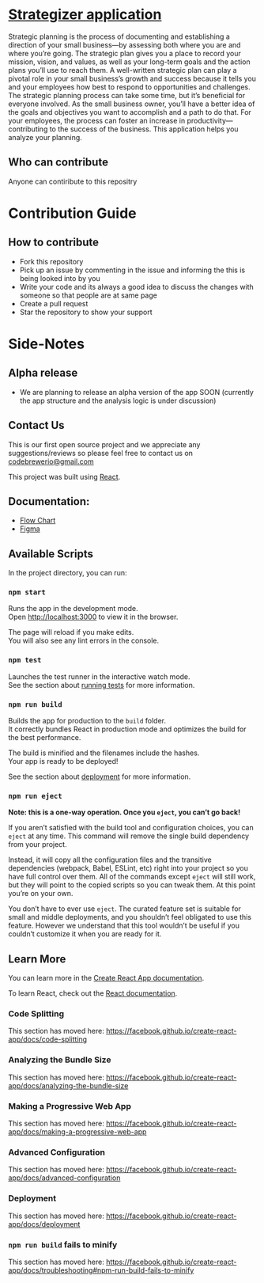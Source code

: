 
# [Strategizer application](https://strategizer.github.io/app/)


Strategic planning is the process of documenting and establishing a direction of your small business—by assessing both where you are and where you’re going. The strategic plan gives you a place to record your mission, vision, and values, as well as your long-term goals and the action plans you’ll use to reach them. A well-written strategic plan can play a pivotal role in your small business’s growth and success because it tells you and your employees how best to respond to opportunities and challenges. The strategic planning process can take some time, but it’s beneficial for everyone involved. As the small business owner, you’ll have a better idea of the goals and objectives you want to accomplish and a path to do that. For your employees, the process can foster an increase in productivity—contributing to the success of the business. This application helps you analyze your planning. 

## Who can contribute

Anyone can contiribute to this repositry

# Contribution Guide

## How to contribute

<ul>
<li>Fork this repository</li>
<li>Pick up an issue by commenting in the issue and informing the this is being looked into by you</li>
<li>Write your code and its always a good idea to discuss the changes with someone so that people are at same page</li>
<li>Create a pull request</li>
<li>Star the repository to show your support</li>
</ul>

# Side-Notes

## Alpha release

<ul>
<li> We are planning to release an alpha version of the app SOON (currently the app structure and the analysis logic is under discussion)</li>
</ul>


## Contact Us
This is our first open source project and we appreciate any suggestions/reviews so please feel free to contact us on codebrewerio@gmail.com

This project was built using [React](https://github.com/facebook/create-react-app).

## Documentation:
- [Flow Chart](https://github.com/Strategizer/app/blob/master/docs/Strategizer.png)
- [Figma](https://www.figma.com/proto/LOZLXXVxLznj9GBYdBW2vy/App?node-id=7%3A43&scaling=min-zoom)

## Available Scripts

In the project directory, you can run:

### `npm start`

Runs the app in the development mode.<br />
Open [http://localhost:3000](http://localhost:3000) to view it in the browser.

The page will reload if you make edits.<br />
You will also see any lint errors in the console.

### `npm test`

Launches the test runner in the interactive watch mode.<br />
See the section about [running tests](https://facebook.github.io/create-react-app/docs/running-tests) for more information.

### `npm run build`

Builds the app for production to the `build` folder.<br />
It correctly bundles React in production mode and optimizes the build for the best performance.

The build is minified and the filenames include the hashes.<br />
Your app is ready to be deployed!

See the section about [deployment](https://facebook.github.io/create-react-app/docs/deployment) for more information.

### `npm run eject`

**Note: this is a one-way operation. Once you `eject`, you can’t go back!**

If you aren’t satisfied with the build tool and configuration choices, you can `eject` at any time. This command will remove the single build dependency from your project.

Instead, it will copy all the configuration files and the transitive dependencies (webpack, Babel, ESLint, etc) right into your project so you have full control over them. All of the commands except `eject` will still work, but they will point to the copied scripts so you can tweak them. At this point you’re on your own.

You don’t have to ever use `eject`. The curated feature set is suitable for small and middle deployments, and you shouldn’t feel obligated to use this feature. However we understand that this tool wouldn’t be useful if you couldn’t customize it when you are ready for it.

## Learn More

You can learn more in the [Create React App documentation](https://facebook.github.io/create-react-app/docs/getting-started).

To learn React, check out the [React documentation](https://reactjs.org/).

### Code Splitting

This section has moved here: https://facebook.github.io/create-react-app/docs/code-splitting

### Analyzing the Bundle Size

This section has moved here: https://facebook.github.io/create-react-app/docs/analyzing-the-bundle-size

### Making a Progressive Web App

This section has moved here: https://facebook.github.io/create-react-app/docs/making-a-progressive-web-app

### Advanced Configuration

This section has moved here: https://facebook.github.io/create-react-app/docs/advanced-configuration

### Deployment

This section has moved here: https://facebook.github.io/create-react-app/docs/deployment

### `npm run build` fails to minify

This section has moved here: https://facebook.github.io/create-react-app/docs/troubleshooting#npm-run-build-fails-to-minify

